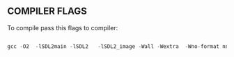 ## COMPILER FLAGS 
To compile pass this flags to compiler: 
```c

gcc -O2  -lSDL2main -lSDL2   -lSDL2_image -Wall -Wextra  -Wno-format nnue_eval.c ./nnue/nnue.cpp ./nnue/misc.cpp -o main.exe  -DUSE_SSE41 -msse4.1 -DUSE_SSSE3 -mssse3 -DUSE_SSE2 -msse2 -DUSE_SSE -msse

```
